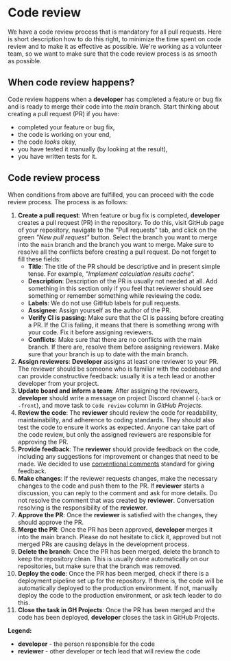 # Code review

We have a code review process that is mandatory for all pull requests. Here is short description how to do this right,
to minimize the time spent on code review and to make it as effective as possible. We're working as a volunteer team, so
we want to make sure that the code review process is as smooth as possible.

## When code review happens?

Code review happens when a **developer** has completed a feature or bug fix and is ready to merge their code into the
_main_ branch. Start thinking about creating a pull request (PR) if you have:

- completed your feature or bug fix,
- the code is working on your end,
- the code _looks_ okay,
- you have tested it manually (by looking at the result),
- you have written tests for it.

## Code review process

When conditions from above are fulfilled, you can proceed with the code review process. The process is as follows:

1. **Create a pull request**: When feature or bug fix is completed, **developer** creates a pull request (PR) in the
repository. To do this, visit GitHub page of your repository, navigate to the "Pull requests" tab, and click on the
green _"New pull request"_ button. Select the branch you want to merge into the `main` branch and the branch you want to
merge. Make sure to resolve all the conflicts before creating a pull request. Do not forget to fill these fields:
   - **Title**: The title of the PR should be descriptive and in present simple tense. For example,
     _"Implement calculation results cache"._
   - **Description**: Description of the PR is usually not needed at all. Add something in this section only if you feel
   that reviewer should see something or remember something while reviewing the code.
   - **Labels**: We do not use GitHub labels for pull requests.
   - **Assignee**: Assign yourself as the author of the PR.
   - **Verify CI is passing**: Make sure that the CI is passing before creating a PR. If the CI is failing, it means
   that there is something wrong with your code. Fix it before assigning reviewers.
   - **Conflicts**: Make sure that there are no conflicts with the main branch. If there are, resolve them before
   assigning reviewers. Make sure that your branch is up to date with the main branch.
2. **Assign reviewers**: **Developer** assigns at least one reviewer to your PR. The reviewer should be someone who is
familiar with the codebase and can provide constructive feedback: usually it is a tech lead or another developer from
your project.
3. **Update board and inform a team**: After assigning the reviewers, **developer** should write a message on project
Discord channel (`-back` or `-front`), and move task to `Code review` column in _GitHub Projects_.
4. **Review the code**: The **reviewer** should review the code for readability, maintainability, and adherence to
coding standards. They should also test the code to ensure it works as expected. Anyone can take part of the code
review, but only the assigned reviewers are responsible for approving the PR.
5. **Provide feedback**: The **reviewer** should provide feedback on the code, including any suggestions for improvement
or changes that need to be made. We decided to use [conventional comments](https://conventionalcomments.org/) standard
for giving feedback.
6. **Make changes**: If the reviewer requests changes, make the necessary changes to the code and push them to the PR.
If **reviewer** starts a discussion, you can reply to the comment and ask for more details. Do not resolve the comment
that was created by **reviewer**. Conversation resolving is the responsibility of the **reviewer**.
7. **Approve the PR**: Once the **reviewer** is satisfied with the changes, they should approve the PR.
8. **Merge the PR**: Once the PR has been approved, **developer** merges it into the main branch. Please do not hesitate
to click it, approved but not merged PRs are causing delays in the development process.
9. **Delete the branch**: Once the PR has been merged, delete the branch to keep the repository clean. This is usually
done automatically on our repositories, but make sure that the branch was removed.
10. **Deploy the code**: Once the PR has been merged, check if there is a deployment pipeline set up for the repository.
If there is, the code will be automatically deployed to the production environment. If not, manually deploy the code to
the production environment, or ask tech leader to do this.
11. **Close the task in GH Projects**: Once the PR has been merged and the code has been deployed, **developer** closes
the task in GitHub Projects.

**Legend:**

- **developer** - the person responsible for the code
- **reviewer** - other developer or tech lead that will review the code
